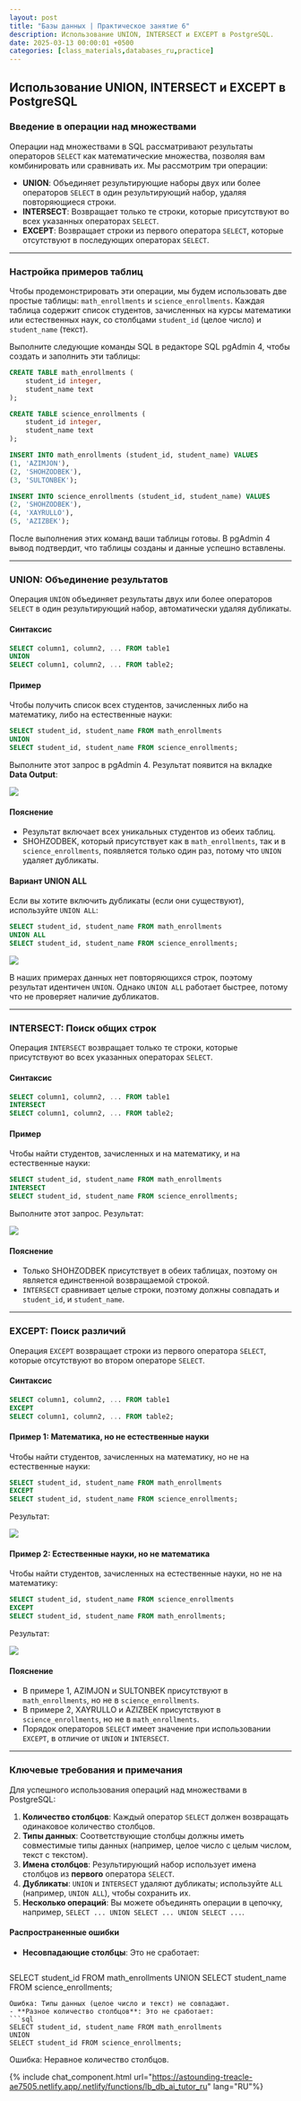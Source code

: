 ```yaml
---
layout: post
title: "Базы данных | Практическое занятие 6"
description: Использование UNION, INTERSECT и EXCEPT в PostgreSQL.
date: 2025-03-13 00:00:01 +0500
categories: [class_materials,databases_ru,practice]
---
```


## Использование UNION, INTERSECT и EXCEPT в PostgreSQL

### Введение в операции над множествами
Операции над множествами в SQL рассматривают результаты операторов `SELECT` как математические множества, позволяя вам комбинировать или сравнивать их.  Мы рассмотрим три операции:

- **UNION**: Объединяет результирующие наборы двух или более операторов `SELECT` в один результирующий набор, удаляя повторяющиеся строки.
- **INTERSECT**: Возвращает только те строки, которые присутствуют во всех указанных операторах `SELECT`.
- **EXCEPT**: Возвращает строки из первого оператора `SELECT`, которые отсутствуют в последующих операторах `SELECT`.

---

### Настройка примеров таблиц
Чтобы продемонстрировать эти операции, мы будем использовать две простые таблицы: `math_enrollments` и `science_enrollments`. Каждая таблица содержит список студентов, зачисленных на курсы математики или естественных наук, со столбцами `student_id` (целое число) и `student_name` (текст).

Выполните следующие команды SQL в редакторе SQL pgAdmin 4, чтобы создать и заполнить эти таблицы:

```sql
CREATE TABLE math_enrollments (
    student_id integer,
    student_name text
);

CREATE TABLE science_enrollments (
    student_id integer,
    student_name text
);

INSERT INTO math_enrollments (student_id, student_name) VALUES
(1, 'AZIMJON'),
(2, 'SHOHZODBEK'),
(3, 'SULTONBEK');

INSERT INTO science_enrollments (student_id, student_name) VALUES
(2, 'SHOHZODBEK'),
(4, 'XAYRULLO'),
(5, 'AZIZBEK');
```

После выполнения этих команд ваши таблицы готовы. В pgAdmin 4 вывод подтвердит, что таблицы созданы и данные успешно вставлены.

---

### UNION: Объединение результатов
Операция `UNION` объединяет результаты двух или более операторов `SELECT` в один результирующий набор, автоматически удаляя дубликаты.

#### Синтаксис
```sql
SELECT column1, column2, ... FROM table1
UNION
SELECT column1, column2, ... FROM table2;
```

#### Пример
Чтобы получить список всех студентов, зачисленных либо на математику, либо на естественные науки:

```sql
SELECT student_id, student_name FROM math_enrollments
UNION
SELECT student_id, student_name FROM science_enrollments;
```

Выполните этот запрос в pgAdmin 4. Результат появится на вкладке **Data Output**:

![](/assets/images/2025-03-14-db-prac-6/Pasted%20image%2020250312081834.png)

#### Пояснение
- Результат включает всех уникальных студентов из обеих таблиц.
- SHOHZODBEK, который присутствует как в `math_enrollments`, так и в `science_enrollments`, появляется только один раз, потому что `UNION` удаляет дубликаты.

#### Вариант UNION ALL
Если вы хотите включить дубликаты (если они существуют), используйте `UNION ALL`:

```sql
SELECT student_id, student_name FROM math_enrollments
UNION ALL
SELECT student_id, student_name FROM science_enrollments;
```

![](/assets/images/2025-03-14-db-prac-6/Pasted%20image%2020250312081901.png)

В наших примерах данных нет повторяющихся строк, поэтому результат идентичен `UNION`. Однако `UNION ALL` работает быстрее, потому что не проверяет наличие дубликатов.

---

### INTERSECT: Поиск общих строк
Операция `INTERSECT` возвращает только те строки, которые присутствуют во всех указанных операторах `SELECT`.

#### Синтаксис
```sql
SELECT column1, column2, ... FROM table1
INTERSECT
SELECT column1, column2, ... FROM table2;
```

#### Пример
Чтобы найти студентов, зачисленных и на математику, и на естественные науки:

```sql
SELECT student_id, student_name FROM math_enrollments
INTERSECT
SELECT student_id, student_name FROM science_enrollments;
```

Выполните этот запрос. Результат:

![](/assets/images/2025-03-14-db-prac-6/Pasted%20image%2020250312081935.png)

#### Пояснение
- Только SHOHZODBEK присутствует в обеих таблицах, поэтому он является единственной возвращаемой строкой.
- `INTERSECT` сравнивает целые строки, поэтому должны совпадать и `student_id`, и `student_name`.

---

### EXCEPT: Поиск различий
Операция `EXCEPT` возвращает строки из первого оператора `SELECT`, которые отсутствуют во втором операторе `SELECT`.

#### Синтаксис
```sql
SELECT column1, column2, ... FROM table1
EXCEPT
SELECT column1, column2, ... FROM table2;
```

#### Пример 1: Математика, но не естественные науки
Чтобы найти студентов, зачисленных на математику, но не на естественные науки:

```sql
SELECT student_id, student_name FROM math_enrollments
EXCEPT
SELECT student_id, student_name FROM science_enrollments;
```

Результат:

![](/assets/images/2025-03-14-db-prac-6/Pasted%20image%2020250312081959.png)

#### Пример 2: Естественные науки, но не математика
Чтобы найти студентов, зачисленных на естественные науки, но не на математику:

```sql
SELECT student_id, student_name FROM science_enrollments
EXCEPT
SELECT student_id, student_name FROM math_enrollments;
```

Результат:

![](/assets/images/2025-03-14-db-prac-6/Pasted%20image%2020250312082020.png)

#### Пояснение
- В примере 1, AZIMJON и SULTONBEK присутствуют в `math_enrollments`, но не в `science_enrollments`.
- В примере 2, XAYRULLO и AZIZBEK присутствуют в `science_enrollments`, но не в `math_enrollments`.
- Порядок операторов `SELECT` имеет значение при использовании `EXCEPT`, в отличие от `UNION` и `INTERSECT`.

---

### Ключевые требования и примечания
Для успешного использования операций над множествами в PostgreSQL:
1. **Количество столбцов**: Каждый оператор `SELECT` должен возвращать одинаковое количество столбцов.
2. **Типы данных**: Соответствующие столбцы должны иметь совместимые типы данных (например, целое число с целым числом, текст с текстом).
3. **Имена столбцов**: Результирующий набор использует имена столбцов из **первого** оператора `SELECT`.
4. **Дубликаты**: `UNION` и `INTERSECT` удаляют дубликаты; используйте `ALL` (например, `UNION ALL`), чтобы сохранить их.
5. **Несколько операций**: Вы можете объединять операции в цепочку, например, `SELECT ... UNION SELECT ... UNION SELECT ...`.

#### Распространенные ошибки
- **Несовпадающие столбцы**: Это не сработает:
  ```sql
SELECT student_id FROM math_enrollments
UNION
SELECT student_name FROM science_enrollments;
  ```
  Ошибка: Типы данных (целое число и текст) не совпадают.
- **Разное количество столбцов**: Это не сработает:
  ```sql
SELECT student_id, student_name FROM math_enrollments
UNION
SELECT student_id FROM science_enrollments;
  ```
  Ошибка: Неравное количество столбцов.


{% include chat_component.html url="https://astounding-treacle-ae7505.netlify.app/.netlify/functions/lb_db_ai_tutor_ru" lang="RU"%}
